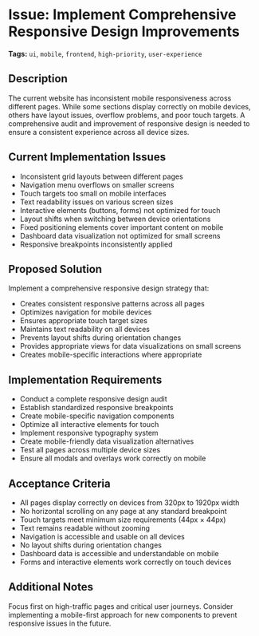 # Issue: Implement Comprehensive Responsive Design Improvements

**Tags:** `ui`, `mobile`, `frontend`, `high-priority`, `user-experience`

## Description

The current website has inconsistent mobile responsiveness across different pages. While some sections display correctly on mobile devices, others have layout issues, overflow problems, and poor touch targets. A comprehensive audit and improvement of responsive design is needed to ensure a consistent experience across all device sizes.

## Current Implementation Issues

- Inconsistent grid layouts between different pages
- Navigation menu overflows on smaller screens
- Touch targets too small on mobile interfaces
- Text readability issues on various screen sizes
- Interactive elements (buttons, forms) not optimized for touch
- Layout shifts when switching between device orientations
- Fixed positioning elements cover important content on mobile
- Dashboard data visualization not optimized for small screens
- Responsive breakpoints inconsistently applied

## Proposed Solution

Implement a comprehensive responsive design strategy that:
- Creates consistent responsive patterns across all pages
- Optimizes navigation for mobile devices
- Ensures appropriate touch target sizes
- Maintains text readability on all devices
- Prevents layout shifts during orientation changes
- Provides appropriate views for data visualizations on small screens
- Creates mobile-specific interactions where appropriate

## Implementation Requirements

- Conduct a complete responsive design audit
- Establish standardized responsive breakpoints
- Create mobile-specific navigation components
- Optimize all interactive elements for touch
- Implement responsive typography system
- Create mobile-friendly data visualization alternatives
- Test all pages across multiple device sizes
- Ensure all modals and overlays work correctly on mobile

## Acceptance Criteria

- All pages display correctly on devices from 320px to 1920px width
- No horizontal scrolling on any page at any standard breakpoint
- Touch targets meet minimum size requirements (44px × 44px)
- Text remains readable without zooming
- Navigation is accessible and usable on all devices
- No layout shifts during orientation changes
- Dashboard data is accessible and understandable on mobile
- Forms and interactive elements work correctly on touch devices

## Additional Notes

Focus first on high-traffic pages and critical user journeys. Consider implementing a mobile-first approach for new components to prevent responsive issues in the future. 